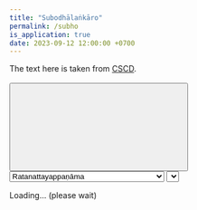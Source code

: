 ```yaml
---
title: "Subodhālaṅkāro"
permalink: /subho
is_application: true
date: 2023-09-12 12:00:00 +0700
---
```


The text here is taken from [CSCD](https://tipitaka.org/romn).

<div id="toolbar" style="padding-bottom:10px;padding-top:3px;z-index:10;">
<span class="toolbarbg">
<button onClick="bcUtil.toggleToolBar(subhoReader);"><svg class="icon"><use xlink:href="/assets/fontawesome/custom.svg#window-maximize"></use></svg></button>
<select id="chapterselector" onChange="subhoReader.goChapter();">
<optgroup label="1. Dosāvabodha-paṭhamapariccheda">
<option value="Ratanattayappaṇāma">Ratanattayappaṇāma</option>
<option value="Nimitta">Nimitta</option>
<option value="Abhidhānādikaṃ">Abhidhānādikaṃ</option>
<option value="Padadosa uddesa">Padadosa uddesa</option>
<option value="Vākyadosa uddesa">Vākyadosa uddesa</option>
<option value="Vākyatthadosauddesa">Vākyatthadosauddesa</option>
<option value="Padadosaniddesa">Padadosaniddesa</option>
<option value="Vākyadosa niddesa">Vākyadosa niddesa</option>
<option value="Vākyatthadosa niddesa">Vākyatthadosa niddesa</option>
</optgroup>
<option value="2. Dosaparihārāvabodha-dutiyapariccheda">2. Dosaparihārāvabodha-dutiyapariccheda</option>
<optgroup label="3. Guṇāvabodha-tatiyapariccheda">
<option value="Anusandhi">Anusandhi</option>
<option value="Saddālaṅkāra uddesa">Saddālaṅkāra uddesa</option>
<option value="Saddālaṅkāra payojana">Saddālaṅkāra payojana</option>
<option value="Saddālaṅkāra niddesa">Saddālaṅkāra niddesa</option>
<option value="Kevalamudusamatā">Kevalamudusamatā</option>
<option value="Kevalaphuṭasamatā">Kevalaphuṭasamatā</option>
<option value="Missakasamatā">Missakasamatā</option>
<option value="Samādhi uddesa">Samādhi uddesa</option>
<option value="Samādhiniddesa">Samādhiniddesa</option>
<option value="Nirupe rūpayuttassa">Nirupe rūpayuttassa</option>
<option value="Nirase sarasassa">Nirase sarasassa</option>
<option value="Adrave dravayuttassa">Adrave dravayuttassa</option>
<option value="Akattaripi kattutā">Akattaripi kattutā</option>
<option value="Kaṭhinassā sarīre">Kaṭhinassā sarīre</option>
</optgroup>
<optgroup label="4. Atthālaṅkārāvabodha-catutthapariccheda">
<option value="Vaṅkavutti atthālaṅkāra">Vaṅkavutti atthālaṅkāra</option>
<option value="Niddesa">Niddesa</option>
<option value="Ivayuttā">Ivayuttā</option>
<option value="Ivaviyuttā">Ivaviyuttā</option>
<option value="Asesavatthuvisayasamāsa">Asesavatthuvisayasamāsa</option>
<option value="Asesavatthuvisayaasamāsa">Asesavatthuvisayaasamāsa</option>
<option value="Asesavatthuvisayamissaka">Asesavatthuvisayamissaka</option>
<option value="Ekadesavivuttisamāsa">Ekadesavivuttisamāsa</option>
<option value="Ekadesavivuttiasamāsa">Ekadesavivuttiasamāsa</option>
<option value="Ekadesavivuttimissaka">Ekadesavivuttimissaka</option>
<option value="Atthāvutti">Atthāvutti</option>
<option value="Padāvutti">Padāvutti</option>
<option value="Ubhayāvutti">Ubhayāvutti</option>
<option value="Ādi dīpaka">Ādi dīpaka</option>
<option value="Majjhe dīpaka">Majjhe dīpaka</option>
<option value="Antadīpaka">Antadīpaka</option>
<option value="Mālādīpaka">Mālādīpaka</option>
<option value="Hi rahita sabbabyāpī">Hi rahita sabbabyāpī</option>
<option value="Hi sahita sabbabyāpī">Hi sahita sabbabyāpī</option>
<option value="Hi rahita visesaṭṭha">Hi rahita visesaṭṭha</option>
<option value="Hi sahita visesaṭṭha">Hi sahita visesaṭṭha</option>
<option value="Vāccaekabyatireka">Vāccaekabyatireka</option>
<option value="Vācca ubhayabyatireka">Vācca ubhayabyatireka</option>
<option value="Gamma ekabyatireka">Gamma ekabyatireka</option>
<option value="Gammaubhayabyatireka">Gammaubhayabyatireka</option>
<option value="Kāraṇantaravibhāvanā">Kāraṇantaravibhāvanā</option>
<option value="Sābhāvika vibhāvanā">Sābhāvika vibhāvanā</option>
<option value="Abhinnavisesana">Abhinnavisesana</option>
<option value="Bhinnābhinnavisesana">Bhinnābhinnavisesana</option>
<option value="Upamābbhantaraparikappanā">Upamābbhantaraparikappanā</option>
<option value="Kriyāparikappanā">Kriyāparikappanā</option>
<option value="Guṇaparikappanā">Guṇaparikappanā</option>
<option value="Gammaparikappanā">Gammaparikappanā</option>
<option value="Viruddhakammasilesa">Viruddhakammasilesa</option>
<option value="Aviruddhakammasilesa">Aviruddhakammasilesa</option>
<option value="Abhinnakammasilesa">Abhinnakammasilesa</option>
<option value="Niyamavantasilesa">Niyamavantasilesa</option>
<option value="Niyamakkhepasilesa">Niyamakkhepasilesa</option>
<option value="Avirodhisilesa">Avirodhisilesa</option>
<option value="Virodhisilesa">Virodhisilesa</option>
<option value="Ocityasamposakapadasilesa">Ocityasamposakapadasilesa</option>
<option value="Asantaphalanidassana">Asantaphalanidassana</option>
<option value="Santaphalanidassana">Santaphalanidassana</option>
<option value="Vibhūtimahantatta">Vibhūtimahantatta</option>
<option value="Adhippāyamahantatta">Adhippāyamahantatta</option>
<option value="Asamavañcanā">Asamavañcanā</option>
<option value="Samavañcanā">Samavañcanā</option>
<option value="Vidhiekāvali">Vidhiekāvali</option>
<option value="Nisedhaekāvali">Nisedhaekāvali</option>
<option value="Kriyāsahavutti">Kriyāsahavutti</option>
<option value="Guṇasahavutti">Guṇasahavutti</option>
<option value="Aṅgaṅgībhāvamissa">Aṅgaṅgībhāvamissa</option>
<option value="Sadisa bala bhāva missa">Sadisa bala bhāva missa</option>
</optgroup>
<optgroup label="5. Bhāvāvabodha-pañcamapariccheda">
<option value="Bhāvaadhippāya">Bhāvaadhippāya</option>
<option value="Ṭhāyībhāvaadhippāya">Ṭhāyībhāvaadhippāya</option>
<option value="Ṭhāyībhāvappabhedauddesa">Ṭhāyībhāvappabhedauddesa</option>
<option value="Byabhicārībhāvaadhippāya">Byabhicārībhāvaadhippāya</option>
<option value="Byabhicāribhāvapabheda">Byabhicāribhāvapabheda</option>
<option value="Sattikabhāvaadhippāya">Sattikabhāvaadhippāya</option>
<option value="Sattikabhāvappabheda">Sattikabhāvappabheda</option>
<option value="Rasaadhippāya">Rasaadhippāya</option>
<option value="Rasappabheda">Rasappabheda</option>
<option value="Ṭhāyībhāva niddesa ratiṭṭhāyībhāva">Ṭhāyībhāva niddesa ratiṭṭhāyībhāva</option>
<option value="Hassaṭṭhāyībhāva">Hassaṭṭhāyībhāva</option>
<option value="Hassappabheda">Hassappabheda</option>
<option value="Karuṇaṭṭhāyībhāva">Karuṇaṭṭhāyībhāva</option>
<option value="Ruddaṭṭhāyībhāva">Ruddaṭṭhāyībhāva</option>
<option value="Vīraṭṭhāyībhāva">Vīraṭṭhāyībhāva</option>
<option value="Bhayaṭṭhāyībhāva">Bhayaṭṭhāyībhāva</option>
<option value="Jigucchāṭṭhāyībhāva">Jigucchāṭṭhāyībhāva</option>
<option value="Vimhayaṭṭhāyībhāva">Vimhayaṭṭhāyībhāva</option>
<option value="Samaṭṭhāyībhāva">Samaṭṭhāyībhāva</option>
</optgroup>
</select>
<select id="suttaselector" title="Stanza number to go" onChange="subhoReader.goSutta();"></select>
</span>
</div>
<div id="textdisplay" style="text-align:left;padding-top:5px;">Loading... (please wait)</div>
<script src="/assets/js/subhoreader.js"></script>
<script src="/assets/js/pako_inflate.min.js"></script>
<script>
subhoReader.util = bcUtil;
subhoReader.loadText();
</script>


